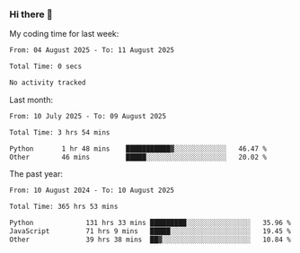 ### Hi there 👋

My coding time for last week:

<!--START_SECTION:week-->

```txt
From: 04 August 2025 - To: 11 August 2025

Total Time: 0 secs

No activity tracked
```

<!--END_SECTION:week-->

Last month:

<!--START_SECTION:month-->

```txt
From: 10 July 2025 - To: 09 August 2025

Total Time: 3 hrs 54 mins

Python       1 hr 48 mins    ███████████▓░░░░░░░░░░░░░   46.47 %
Other        46 mins         █████░░░░░░░░░░░░░░░░░░░░   20.02 %
```

<!--END_SECTION:month-->

The past year:

<!--START_SECTION:year-->

```txt
From: 10 August 2024 - To: 10 August 2025

Total Time: 365 hrs 53 mins

Python             131 hrs 33 mins █████████░░░░░░░░░░░░░░░░   35.96 %
JavaScript         71 hrs 9 mins   █████░░░░░░░░░░░░░░░░░░░░   19.45 %
Other              39 hrs 38 mins  ██▓░░░░░░░░░░░░░░░░░░░░░░   10.84 %
```

<!--END_SECTION:year-->
